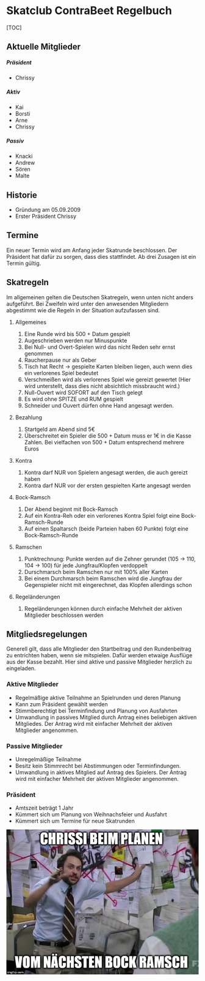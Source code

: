 
# Skatclub ContraBeet Regelbuch
[TOC]

## Aktuelle Mitglieder 
##### Präsident
* Chrissy

##### Aktiv
* Kai
* Borsti
* Arne
* Chrissy

##### Passiv
* Knacki
* Andrew
* Sören
* Malte

## Historie
* Gründung am 05.09.2009
* Erster Präsident Chrissy


## Termine
Ein neuer Termin wird am Anfang jeder Skatrunde beschlossen. Der Präsident hat dafür zu sorgen, dass dies stattfindet.
Ab drei Zusagen ist ein Termin gültig.


## Skatregeln
Im allgemeinen gelten die Deutschen Skatregeln, wenn unten nicht anders aufgeführt.
Bei Zweifeln wird unter den anwesenden Mitgliedern abgestimmt wie die Regeln in der Situation aufzufassen sind.


1. Allgemeines
    1. Eine Runde wird bis 500 + Datum gespielt
    2. Augeschrieben werden nur Minuspunkte
	3. Bei Null- und Overt-Spielen wird das nicht Reden sehr ernst genommen
	4. Raucherpause nur als Geber 
	5. Tisch hat Recht -> gespielte Karten bleiben liegen, auch wenn dies ein verlorenes Spiel bedeutet
	6. Verschmeißen wird als verlorenes Spiel wie gereizt gewertet (Hier wird unterstellt, dass dies nicht absichtlich missbraucht wird.)
	7. Null-Ouvert wird SOFORT auf den Tisch gelegt
	8. Es wird ohne SPITZE und RUM gespielt
	9. Schneider und Ouvert dürfen ohne Hand angesagt werden.

2. Bezahlung
	1. Startgeld am Abend sind 5€
	2. Überschreitet ein Spieler die 500 + Datum muss er 1€ in die Kasse Zahlen. Bei vielfachen von 500 + Datum entsprechend mehrere Euros

3. Kontra
	1. Kontra darf NUR von Spielern angesagt werden, die auch gereizt haben
	2. Kontra darf NUR vor der ersten gespielten Karte angesagt werden

4. Bock-Ramsch
	1. Der Abend beginnt mit Bock-Ramsch
	2. Auf ein Kontra-Reh oder ein verlorenes Kontra Spiel folgt eine Bock-Ramsch-Runde
	3. Auf einen Spaltarsch (beide Parteien haben 60 Punkte) folgt eine Bock-Ramsch-Runde

5. Ramschen
	1. Punktrechnung: Punkte werden auf die Zehner gerundet (105 -> 110, 104 -> 100) für jede Jungfrau/Klopfen verdoppelt
	2. Durschmarsch beim Ramschen nur mit 100% aller Karten
	3. Bei einem Durchmarsch beim Ramschen wird die Jungfrau der Gegenspieler nicht mit eingerechnet, das Klopfen allerdings schon

6. Regeländerungen
	1. Regeländerungen können durch einfache Mehrheit der aktiven Mitglieder beschlossen werden

## Mitgliedsregelungen
Generell gilt, dass alle Mitglieder den Startbeitrag und den Rundenbeitrag zu entrichten haben, wenn sie mitspielen.
Dafür werden etwaige Ausflüge aus der Kasse bezahlt. Hier sind aktive und passive Mitglieder herzlich zu eingeladen.


### Aktive Mitglieder
* Regelmäßige aktive Teilnahme an Spielrunden und deren Planung
* Kann zum Präsident gewählt werden
* Stimmberechtigt bei Terminfindung und Planung von Ausfahrten
* Umwandlung in passives Mitglied durch Antrag eines beliebigen aktiven Mitgliedes. Der Antrag wird mit einfacher Mehrheit der aktiven Mitglieder angenommen.

### Passive Mitglieder
* Unregelmäßige Teilnahme
* Besitz kein Stimmrecht bei Abstimmungen oder Terminfindungen. 
* Umwandlung in aktives Mitglied auf Antrag des Spielers. Der Antrag wird mit einfacher Mehrheit der aktiven Mitglieder angenommen.

### Präsident
* Amtszeit beträgt 1 Jahr
* Kümmert sich um Planung von Weihnachsfeier und Ausfahrt
* Kümmert sich um Termine für neue Skatrunden

![bockramsch](bockramsch.jpg "bockramsch")